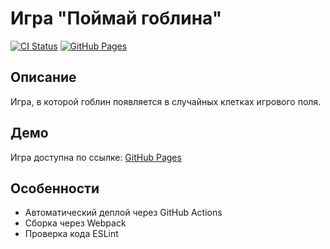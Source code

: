 # Игра "Поймай гоблина"

[![CI Status](https://github.com/<your-username>/<your-repo>/workflows/Deploy%20to%20GitHub%20Pages/badge.svg)](https://github.com/Semakova271/DOM/actions)
[![GitHub Pages](https://img.shields.io/badge/GitHub%20Pages-Live-brightgreen)](https://Semakova271.github.io/DOM/)

## Описание
Игра, в которой гоблин появляется в случайных клетках игрового поля.

## Демо
Игра доступна по ссылке: [GitHub Pages](https://Semakova271.github.io/DOM/)

## Особенности
- Автоматический деплой через GitHub Actions
- Сборка через Webpack
- Проверка кода ESLint

